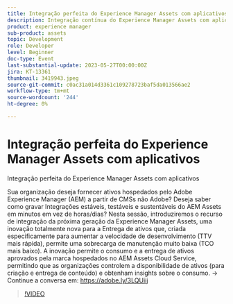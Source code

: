 ```yaml
---
title: Integração perfeita do Experience Manager Assets com aplicativos
description: Integração contínua do Experience Manager Assets com aplicativosSua organização deseja fornecer ativos hospedados pelo Adobe Experience Manager (AEM) a partir de CMSs não-Adobe? Deseja saber como gravar Integrações estáveis, testáveis e sustentáveis do AEM Assets em minutos em vez de horas/dias? Nesta sessão, introduziremos o recurso de integração da próxima geração da Experience Manager Assets, uma inovação totalmente nova para a Entrega de ativos que, criada especificamente para aumentar a velocidade de desenvolvimento (TTV mais rápida), permite uma sobrecarga de manutenção muito baixa (TCO mais baixo). A inovação permite o consumo e a entrega de ativos aprovados pela marca hospedados no AEM Assets Cloud Service, permitindo que as organizações controlem a disponibilidade de ativos (para criação e entrega de conteúdo) e obtenham insights sobre o consumo.
product: experience manager
sub-product: assets
topic: Development
role: Developer
level: Beginner
doc-type: Event
last-substantial-update: 2023-05-27T00:00:00Z
jira: KT-13361
thumbnail: 3419943.jpeg
source-git-commit: c0ac31a014d3361c109278723baf5da013566ae2
workflow-type: tm+mt
source-wordcount: '244'
ht-degree: 0%

---
```



# Integração perfeita do Experience Manager Assets com aplicativos

Integração perfeita do Experience Manager Assets com aplicativos

Sua organização deseja fornecer ativos hospedados pelo Adobe Experience Manager (AEM) a partir de CMSs não Adobe? Deseja saber como gravar Integrações estáveis, testáveis e sustentáveis do AEM Assets em minutos em vez de horas/dias? Nesta sessão, introduziremos o recurso de integração da próxima geração da Experience Manager Assets, uma inovação totalmente nova para a Entrega de ativos que, criada especificamente para aumentar a velocidade de desenvolvimento (TTV mais rápida), permite uma sobrecarga de manutenção muito baixa (TCO mais baixo). A inovação permite o consumo e a entrega de ativos aprovados pela marca hospedados no AEM Assets Cloud Service, permitindo que as organizações controlem a disponibilidade de ativos (para criação e entrega de conteúdo) e obtenham insights sobre o consumo. → Continue a conversa em: https://adobe.ly/3LQUiij

>[!VIDEO](https://video.tv.adobe.com/v/3419943/?learn=on)
